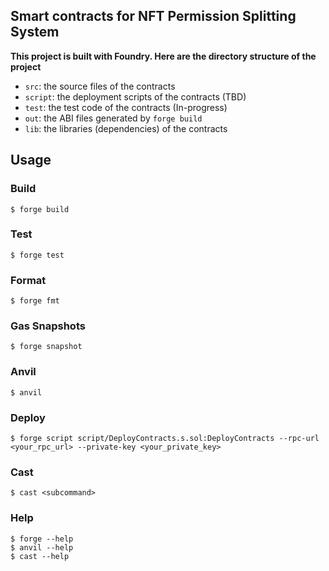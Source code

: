 ## Smart contracts for NFT Permission Splitting System

**This project is built with Foundry. Here are the directory structure of the project**

* `src`: the source files of the contracts
* `script`: the deployment scripts of the contracts (TBD)
* `test`: the test code of the contracts (In-progress)
* `out`: the ABI files generated by `forge build`
* `lib`: the libraries (dependencies) of the contracts

## Usage

### Build

```shell
$ forge build
```

### Test

```shell
$ forge test
```

### Format

```shell
$ forge fmt
```

### Gas Snapshots

```shell
$ forge snapshot
```

### Anvil

```shell
$ anvil
```

### Deploy

```shell
$ forge script script/DeployContracts.s.sol:DeployContracts --rpc-url <your_rpc_url> --private-key <your_private_key>
```

### Cast

```shell
$ cast <subcommand>
```

### Help

```shell
$ forge --help
$ anvil --help
$ cast --help
```
